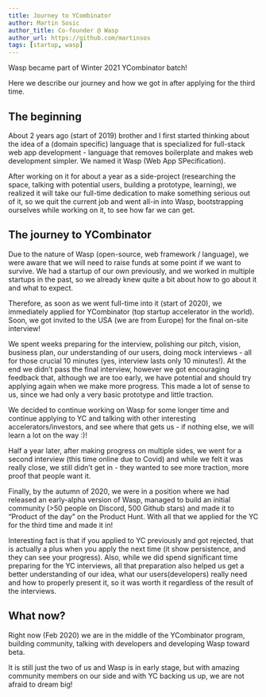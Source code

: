 ```yaml
---
title: Journey to YCombinator
author: Martin Sosic
author_title: Co-founder @ Wasp
author_url: https://github.com/martinsos
tags: [startup, wasp]
---
```


Wasp became part of Winter 2021 YCombinator batch!

Here we describe our journey and how we got in after applying for the third time.

<!--truncate-->

## The beginning

About 2 years ago (start of 2019) brother and I first started thinking about the idea of a (domain specific) language that is specialized for full-stack web app development - language that removes boilerplate and makes web development simpler.
We named it Wasp (Web App SPecification).

After working on it for about a year as a side-project (researching the space, talking with potential users, building a prototype, learning), we realized it will take our full-time dedication to make something serious out of it, so we quit the current job and went all-in into Wasp, bootstrapping ourselves while working on it, to see how far we can get.

## The journey to YCombinator

Due to the nature of Wasp (open-source, web framework / language), we were aware that we will need to raise funds at some point if we want to survive.
We had a startup of our own previously, and we worked in multiple startups in the past, so we already knew quite a bit about how to go about it and what to expect.

Therefore, as soon as we went full-time into it (start of 2020), we immediately applied for YCombinator (top startup accelerator in the world). Soon, we got invited to the USA (we are from Europe) for the final on-site interview!

We spent weeks preparing for the interview, polishing our pitch, vision, business plan, our understanding of our users, doing mock interviews - all for those crucial 10 minutes (yes, interview lasts only 10 minutes!).
At the end we didn’t pass the final interview, however we got encouraging feedback that, although we are too early, we have potential and should try applying again when we make more progress.
This made a lot of sense to us, since we had only a very basic prototype and little traction.

We decided to continue working on Wasp for some longer time and continue applying to YC and talking with other interesting accelerators/investors, and see where that gets us - if nothing else, we will learn a lot on the way :)!

Half a year later, after making progress on multiple sides, we went for a second interview (this time online due to Covid) and while we felt it was really close, we still didn’t get in - they wanted to see more traction, more proof that people want it.

Finally, by the autumn of 2020, we were in a position where we had released an early-alpha version of Wasp, managed to build an initial community (>50 people on Discord, 500 Github stars) and made it to “Product of the day” on the Product Hunt.
With all that we applied for the YC for the third time and made it in!

Interesting fact is that if you applied to YC previously and got rejected, that is actually a plus when you apply the next time (it show persistence, and they can see your progress).
Also, while we did spend significant time preparing for the YC interviews, all that preparation also helped us get a better understanding of our idea, what our users(developers) really need and how to properly present it, so it was worth it regardless of the result of the interviews.

## What now?

Right now (Feb 2020) we are in the middle of the YCombinator program, building community, talking with developers and developing Wasp toward beta.

It is still just the two of us and Wasp is in early stage, but with amazing community members on our side and with YC backing us up, we are not afraid to dream big!
